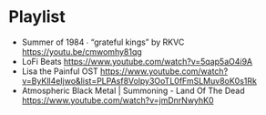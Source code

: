 # Playlist

- Summer of 1984 ∙ “grateful kings” by RKVC https://youtu.be/cmwomhy81qg
- LoFi Beats https://www.youtube.com/watch?v=5qap5aO4i9A
- Lisa the Painful OST https://www.youtube.com/watch?v=ByKll4eIjwo&list=PLPAsf8Volpy3OoTL0fFmSLMuv8oK0s1Rk
- Atmospheric Black Metal | Summoning - Land Of The Dead https://www.youtube.com/watch?v=jmDnrNwyhK0
